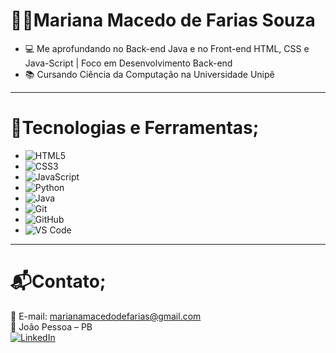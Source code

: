 # 👩‍💻Mariana Macedo de Farias Souza<br>
- 💻 Me aprofundando no Back-end Java e no Front-end HTML, CSS e Java-Script | Foco em Desenvolvimento Back-end<br>
- 📚 Cursando Ciência da Computação na Universidade Unipê

---

# 📖Tecnologias e Ferramentas;
- ![HTML5](https://img.shields.io/badge/HTML5-E34F26?style=flat&logo=html5&logoColor=white)
- ![CSS3](https://img.shields.io/badge/CSS3-1572B6?style=flat&logo=css3&logoColor=white)
- ![JavaScript](https://img.shields.io/badge/JavaScript-F7DF1E?style=flat&logo=javascript&logoColor=black)
- ![Python](https://img.shields.io/badge/Python-3776AB?style=flat&logo=python&logoColor=white)
- ![Java](https://img.shields.io/badge/Java-007396?style=flat&logo=java&logoColor=white)
- ![Git](https://img.shields.io/badge/Git-F05032?style=flat&logo=git&logoColor=white)
- ![GitHub](https://img.shields.io/badge/GitHub-181717?style=flat&logo=github&logoColor=white)
- ![VS Code](https://img.shields.io/badge/VSCode-007ACC?style=flat&logo=visual-studio-code&logoColor=white)

---

# 📬Contato;
📧 E-mail: marianamacedodefarias@gmail.com <br>
📍 João Pessoa – PB<br>
[![LinkedIn](https://img.shields.io/badge/LinkedIn-0077B5?style=flat&logo=linkedin&logoColor=white)](https://www.linkedin.com/in/mariana-macedo-119488367/)



